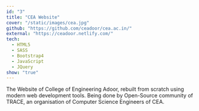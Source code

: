```yaml
---
id: "3"
title: "CEA Website"
cover: "/static/images/cea.jpg"
github: "https://github.com/ceadoor/cea.ac.in/"
external: "https://ceadoor.netlify.com/"
tech:
  - HTML5
  - SASS
  - Bootstrap4
  - JavaScript
  - JQuery
show: "true"
---
```


The Website of College of Engineering Adoor, rebuilt from scratch using modern web development tools. Being done by Open-Source community of TRACE, an organisation of Computer Science Engineers of CEA.
